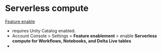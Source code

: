 # Serverless compute

[Feature enable](https://docs.databricks.com/en/admin/workspace-settings/serverless.html)
- requires Unity Catalog enabled.
- Account Console > Settings > **Feature enablement** > enable **Serverless compute for Workflows, Notebooks, and Delta Live tables**
- 
